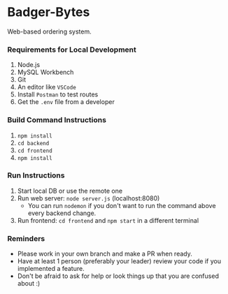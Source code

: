 # Badger-Bytes
Web-based ordering system.

### Requirements for Local Development
1. Node.js
2. MySQL Workbench
3. Git
4. An editor like `VSCode`
5. Install `Postman` to test routes
5. Get the `.env` file from a developer

### Build Command Instructions
1. `npm install`
2. `cd backend`
3. `cd frontend`
4. `npm install`

### Run Instructions
1. Start local DB or use the remote one
2. Run web server: `node server.js` (localhost:8080)
    - You can run `nodemon` if you don't want to run the command above every backend change.
3. Run frontend: `cd frontend` and `npm start` in a different terminal

### Reminders
- Please work in your own branch and make a PR when ready.
- Have at least 1 person (preferably your leader) review your code if you implemented a feature.
- Don't be afraid to ask for help or look things up that you are confused about :)